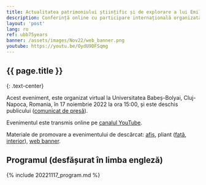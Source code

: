 ```yaml
---
title: Actualitatea patrimoniului științific și de explorare a lui Emil G. Racoviță
description: Conferință online cu participare internațională organizată la Universitatea Babeș-Bolyai din Cluj-Napoca, Romania.
layout: 'post'
lang: ro
ref: ubb75years
banner: /assets/images/Nov22/web_banner.png
youtube: https://youtu.be/OydU9DFSqmg
---
```



## {{ page.title }}
{: .text-center}

Acest eveniment, este organizat virtual la Universitatea Babeș-Bolyai,  Cluj-Napoca, Romania, în 17 noiembrie 2022 la ora 15:00, și este deschis publicului ([comunicat de presă](/assets/images/Nov22/comunicat_presa_2022Nov17.pdf)).

Evenimentul este transmis online pe [canalul YouTube](https://youtu.be/XpB4I55p6vo).

Materiale de promovare a evenimentului de descărcat: [afiș](/assets/images/Nov22/poster.jpg), pliant ([față](/assets/images/Nov22/brochure_front.jpg), [interior](/assets/images/Nov22/brochure_interior.jpg)), [web banner](/assets/images/Nov22/web_banner.png).

## Programul (desfășurat în limba engleză)

{% include 20221117_program.md %}

